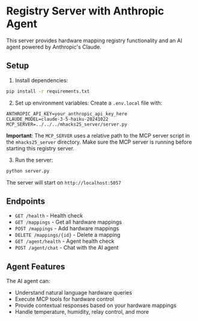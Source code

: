 # Registry Server with Anthropic Agent

This server provides hardware mapping registry functionality and an AI agent powered by Anthropic's Claude.

## Setup

1. Install dependencies:
```bash
pip install -r requirements.txt
```

2. Set up environment variables:
Create a `.env.local` file with:
```
ANTHROPIC_API_KEY=your_anthropic_api_key_here
CLAUDE_MODEL=claude-3-5-haiku-20241022
MCP_SERVER=../../../mhacks25_server/server.py
```

**Important**: The `MCP_SERVER` uses a relative path to the MCP server script in the `mhacks25_server` directory. Make sure the MCP server is running before starting this registry server.

3. Run the server:
```bash
python server.py
```

The server will start on `http://localhost:5057`

## Endpoints

- `GET /health` - Health check
- `GET /mappings` - Get all hardware mappings
- `POST /mappings` - Add hardware mappings
- `DELETE /mappings/{id}` - Delete a mapping
- `GET /agent/health` - Agent health check
- `POST /agent/chat` - Chat with the AI agent

## Agent Features

The AI agent can:
- Understand natural language hardware queries
- Execute MCP tools for hardware control
- Provide contextual responses based on your hardware mappings
- Handle temperature, humidity, relay control, and more
